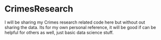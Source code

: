 # CrimesResearch

I will be sharing my Crimes research related code here but without out sharing the data.
Its for my own personal reference, it will be good if can be helpful for others as well, just basic data science stuff.
